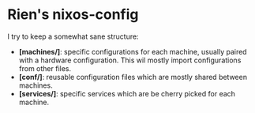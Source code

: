 # Rien's nixos-config

I try to keep a somewhat sane structure:

- **[machines/]**: specific configurations for each machine, usually paired with a hardware configuration. This wil mostly import configurations from other files.
- **[conf/]**: reusable configuration files which are mostly shared between machines.
- **[services/]**: specific services which are be cherry picked for each machine.
